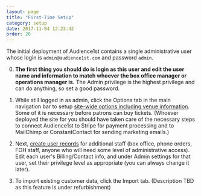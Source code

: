 ```yaml
---
layout: page
title: "First-Time Setup"
category: setup
date: 2017-11-04 12:23:42
order: 20
---
```


The initial deployment of Audience1st contains a single administrative user whose login is `admin@audience1st.com` and password `admin`.  

0. **The first thing you should do is login as this user and edit the user name and information to match whoever the box office manager or operations manager is.**  The Admin privilege is the highest privilege and can do anything, so set a good password.

0. While still logged in as admin, click the Options tab in the main
navigation bar to setup [site-wide options including venue
information](sitewide-options.html).   
Some of it
is necessary before patrons can buy tickets.  (Whoever deployed the site
for you should have taken care of the necessary steps to connect
Audience1st to Stripe for payment processing and to MailChimp or
ConstantContact for sending marketing emails.)

0. Next, [create user records](../customers/looking-up-a-customer.html) for additional staff (box office, phone
orders, FOH staff, anyone who will need some level of administrative
access).  Edit each user's
Billing/Contact info, and under Admin settings for that user, set their
privilege level as appropriate (you can always change it later). 

0. To import existing customer data, click the Import tab.  (Description
TBD as this feature is under refurbishment) 
